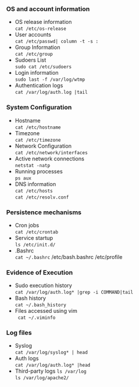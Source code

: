 ### OS and account information
- OS release information  
`cat /etc/os-release`  
- User accounts  
`cat /etc/passwd| column -t -s :`  
- Group Information  
`cat /etc/group`
- Sudoers List  
`sudo cat /etc/sudoers`  
- Login information  
`sudo last -f /var/log/wtmp`  
- Authentication logs  
`cat /var/log/auth.log |tail`  

### System Configuration
- Hostname  
`cat /etc/hostname`  
- Timezone  
`cat /etc/timezone`  
- Network Configuration  
`cat /etc/network/interfaces`  
- Active network connections  
`netstat -natp`  
- Running processes  
`ps aux`  
- DNS information  
`cat /etc/hosts`  
`cat /etc/resolv.conf`

### Persistence mechanisms  
- Cron jobs  
`cat /etc/crontab`  
- Service startup  
`ls /etc/init.d/`  
- .Bashrc  
`cat ~/.bashrc` /etc/bash.bashrc /etc/profile  

### Evidence of Execution
- Sudo execution history  
`cat /var/log/auth.log* |grep -i COMMAND|tail`  
- Bash history  
`cat ~/.bash_history`  
- Files accessed using vim  
` cat ~/.viminfo`  

### Log files
- Syslog  
`cat /var/log/syslog* | head`  
- Auth logs  
`cat /var/log/auth.log* |head`  
- Third-party logs
`ls /var/log`  
`ls /var/log/apache2/`  

